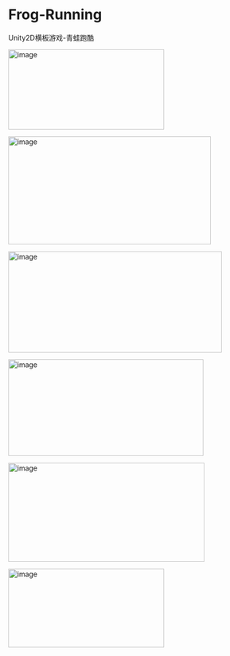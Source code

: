 # Frog-Running
Unity2D横板游戏-青蛙跑酷

<img width="313" height="161" alt="image" src="https://github.com/user-attachments/assets/79844754-d0b4-489a-86af-e4744c80c40e" /><br>


<img width="407" height="217" alt="image" src="https://github.com/user-attachments/assets/f0fa0693-d787-47b7-93fa-4a895af67b06" /><br>


<img width="429" height="203" alt="image" src="https://github.com/user-attachments/assets/c76d43ed-5599-4ea6-90aa-1c118cece7bc" /><br>


<img width="392" height="194" alt="image" src="https://github.com/user-attachments/assets/ee1b2f55-863b-407e-8b94-47d7f20b57e4" /><br>


<img width="394" height="199" alt="image" src="https://github.com/user-attachments/assets/414f933d-ae8b-4df6-89c2-cd194e245ffe" /><br>


<img width="313" height="158" alt="image" src="https://github.com/user-attachments/assets/a95c687e-d597-40a9-9017-c77792a03cd5" /><br>

